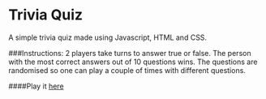 # Trivia Quiz

A simple trivia quiz made using Javascript, HTML and CSS.

###Instructions:
2 players take turns to answer true or false. The person with the most correct answers out of 10 questions wins.
The questions are randomised so one can play a couple of times with different questions.

 ####Play it [here](http://floatonok.github.io/project1-quiz/)
